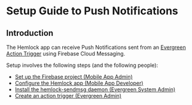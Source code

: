 # Setup Guide to Push Notifications

## Introduction

The Hemlock app can receive Push Notifications sent from an [Evergreen Action Trigger](https://docs.evergreen-ils.org/docs/latest/admin/actiontriggers.html) using Firebase Cloud Messaging.

Setup involves the following steps (and the following people):
* [Set up the Firebase project (Mobile App Admin)](pn/setup-firebase-project.md)
* [Configure the Hemlock app (Mobile App Developer)](pn/configure-hemlock-app.md)
* [Install the hemlock-sendmsg daemon (Evergreen System Admin)](pn/install-sendmsg-daemon.md)
* [Create an action trigger (Evergreen Admin)](pn/create-an-action-trigger.md)
